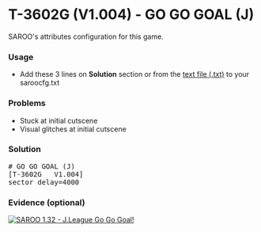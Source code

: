 # T-3602G (V1.004) - GO GO GOAL (J)

SAROO's attributes configuration for this game.

### Usage

- Add these 3 lines on **Solution** section or from the [text file (.txt)](./config.txt) to your saroocfg.txt

### Problems

- Stuck at initial cutscene
- Visual glitches at initial cutscene

### Solution

<pre># GO GO GOAL (J)
[T-3602G   V1.004]
sector_delay=4000</pre>

### Evidence (optional)

[![SAROO 1.32 - J.League Go Go Goal!](https://img.youtube.com/vi/gXqanPZoGLw/0.jpg)](https://www.youtube.com/watch?v=gXqanPZoGLw)
